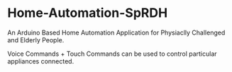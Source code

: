 # Home-Automation-SpRDH

An Arduino Based Home Automation Application for Physiaclly Challenged and Elderly People.

Voice Commands + Touch Commands can be used to control particular appliances connected.
